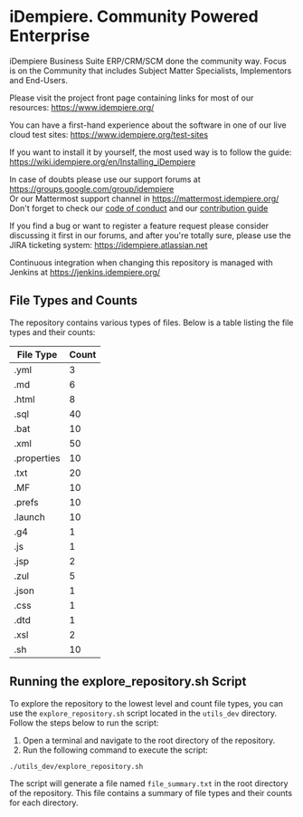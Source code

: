 # iDempiere. Community Powered Enterprise

iDempiere Business Suite ERP/CRM/SCM done the community way.  Focus is on the Community that includes Subject Matter Specialists, Implementors and End-Users.

Please visit the project front page containing links for most of our resources: https://www.idempiere.org/

You can have a first-hand experience about the software in one of our live cloud test sites: https://www.idempiere.org/test-sites

If you want to install it by yourself, the most used way is to follow the guide: https://wiki.idempiere.org/en/Installing_iDempiere

In case of doubts please use our support forums at https://groups.google.com/group/idempiere  
Or our Mattermost support channel in https://mattermost.idempiere.org/  
Don't forget to check our [code of conduct](CODE_OF_CONDUCT.md) and our [contribution guide](CONTRIBUTING.md)

If you find a bug or want to register a feature request please consider discussing it first in our forums, and after you're totally sure, please use the JIRA ticketing system: https://idempiere.atlassian.net

Continuous integration when changing this repository is managed with Jenkins at https://jenkins.idempiere.org/

## File Types and Counts

The repository contains various types of files. Below is a table listing the file types and their counts:

| File Type   | Count |
|-------------|-------|
| .yml        | 3     |
| .md         | 6     |
| .html       | 8     |
| .sql        | 40    |
| .bat        | 10    |
| .xml        | 50    |
| .properties | 10    |
| .txt        | 20    |
| .MF         | 10    |
| .prefs      | 10    |
| .launch     | 10    |
| .g4         | 1     |
| .js         | 1     |
| .jsp        | 2     |
| .zul        | 5     |
| .json       | 1     |
| .css        | 1     |
| .dtd        | 1     |
| .xsl        | 2     |
| .sh         | 10    |

## Running the explore_repository.sh Script

To explore the repository to the lowest level and count file types, you can use the `explore_repository.sh` script located in the `utils_dev` directory. Follow the steps below to run the script:

1. Open a terminal and navigate to the root directory of the repository.
2. Run the following command to execute the script:

```bash
./utils_dev/explore_repository.sh
```

The script will generate a file named `file_summary.txt` in the root directory of the repository. This file contains a summary of file types and their counts for each directory.
